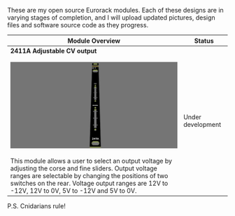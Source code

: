 These are my open source Eurorack modules. Each of these designs are in varying stages of completion, and I will upload updated pictures, design files and software source code as they progress.

| Module Overview | Status |
|-|-|
| **2411A Adjustable CV output**<br><br>![2411A](./images/2411A.jpg)<br><br>This module allows a user to select an output voltage by adjusting the corse and fine sliders. Output voltage ranges are selectable by changing the positions of two switches on the rear. Voltage output ranges are 12V to -12V, 12V to 0V, 5V to -12V and 5V to 0V. | Under development |

P.S. Cnidarians rule!